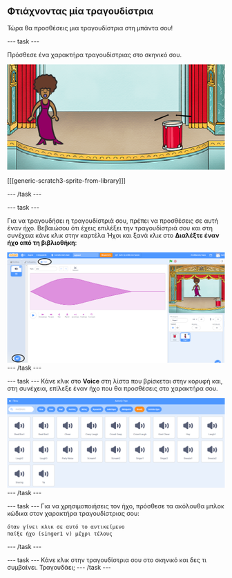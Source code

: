 ## Φτιάχνοντας μία τραγουδίστρια

Τώρα θα προσθέσεις μια τραγουδίστρια στη μπάντα σου!

--- task ---

Πρόσθεσε ένα χαρακτήρα τραγουδίστριας στο σκηνικό σου.

![screenshot](images/band-singer-mic.png)

[[[generic-scratch3-sprite-from-library]]]

--- /task ---

--- task ---

Για να τραγουδήσει η τραγουδίστριά σου, πρέπει να προσθέσεις σε αυτή έναν ήχο. Βεβαιώσου ότι έχεις επιλέξει την τραγουδίστριά σου και στη συνέχεια κάνε κλικ στην καρτέλα Ήχοι και ξανά κλικ στο **Διαλέξτε έναν ήχο από τη βιβλιοθήκη**:

![screenshot](images/band-import-sound-annotated.png) --- /task ---

--- task --- Κάνε κλικ στο **Voice** στη λίστα που βρίσκεται στην κορυφή και, στη συνέχεια, επίλεξε έναν ήχο που θα προσθέσεις στο χαρακτήρα σου.

![screenshot](images/band-choose-sound.png) --- /task ---

--- task --- Για να χρησιμοποιήσεις τον ήχο, πρόσθεσε τα ακόλουθα μπλοκ κώδικα στον χαρακτήρα τραγουδίστριας σου:

```blocks3
όταν γίνει κλικ σε αυτό το αντικείμενο
παίξε ήχο (singer1 v) μέχρι τέλους
```

--- /task ---

--- task --- Κάνε κλικ στην τραγουδίστρια σου στο σκηνικό και δες τι συμβαίνει. Τραγουδάει; --- /task ---